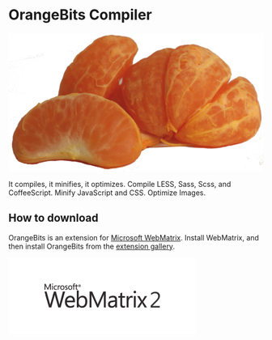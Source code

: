 # OrangeBits Compiler

![](https://github.com/JustinBeckwith/OrangeBits/blob/master/oranges2.png?raw=true)

It compiles, it minifies, it optimizes. Compile LESS, Sass, Scss, and CoffeeScript. Minify JavaScript and CSS. Optimize Images.

## How to download
OrangeBits is an extension for [Microsoft WebMatrix](http://webmatrix.com "Microsoft WebMatrix"). Install WebMatrix, and then install OrangeBits from the [extension gallery](http://extensions.webmatrix.com/packages/OrangeBits/ "OrangeBits on the Extension Gallery").  

![](https://github.com/JustinBeckwith/OrangeBits/blob/master/wmx2.png?raw=true)



